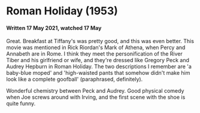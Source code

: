 # Roman Holiday (1953)
#### Written 17 May 2021, watched 17 May

Great. Breakfast at Tiffany's was pretty good, and this was even better. This movie was mentioned in Rick Riordan's Mark of Athena, when Percy and Annabeth are in Rome. I think they meet the personification of the River Tiber and his girlfriend or wife, and they're dressed like Gregory Peck and Audrey Hepburn in Roman Holiday. The two descriptions I remember are 'a baby-blue moped' and 'high-waisted pants that somehow didn't make him look like a complete goofball' (paraphrased, definitely).

Wonderful chemistry between Peck and Audrey. Good physical comedy when Joe screws around with Irving, and the first scene with the shoe is quite funny.